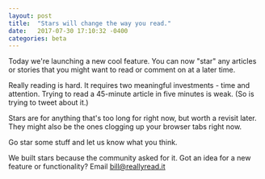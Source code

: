 ```yaml
---
layout: post
title:  "Stars will change the way you read."
date:   2017-07-30 17:10:32 -0400
categories: beta
---
```

Today we're launching a new cool feature. You can now "star" any articles or stories that you might want to read or comment on at a later time.

Really reading is hard. It requires two meaningful investments - time and attention. Trying to read a 45-minute article in five minutes is weak. (So is trying to tweet about it.)

Stars are for anything that's too long for right now, but worth a revisit later. They might also be the ones clogging up your browser tabs right now. 

Go star some stuff and let us know what you think.

We built stars because the community asked for it. Got an idea for a new feature or functionality? Email bill@reallyread.it



